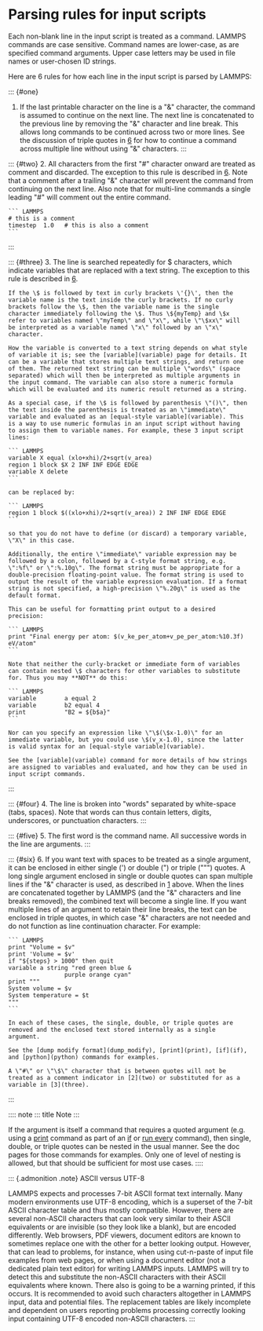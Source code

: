 # Parsing rules for input scripts

Each non-blank line in the input script is treated as a command. LAMMPS
commands are case sensitive. Command names are lower-case, as are
specified command arguments. Upper case letters may be used in file
names or user-chosen ID strings.

Here are 6 rules for how each line in the input script is parsed by
LAMMPS:

::: {#one}
1.  If the last printable character on the line is a \"&\" character,
    the command is assumed to continue on the next line. The next line
    is concatenated to the previous line by removing the \"&\" character
    and line break. This allows long commands to be continued across two
    or more lines. See the discussion of triple quotes in [6](six) for
    how to continue a command across multiple line without using \"&\"
    characters.
:::

::: {#two}
2.  All characters from the first \"#\" character onward are treated as
    comment and discarded. The exception to this rule is described in
    [6](six). Note that a comment after a trailing \"&\" character will
    prevent the command from continuing on the next line. Also note that
    for multi-line commands a single leading \"#\" will comment out the
    entire command.

    ``` LAMMPS
    # this is a comment
    timestep  1.0   # this is also a comment
    ```
:::

::: {#three}
3.  The line is searched repeatedly for \$ characters, which indicate
    variables that are replaced with a text string. The exception to
    this rule is described in [6](six).

    If the \$ is followed by text in curly brackets \'{}\', then the
    variable name is the text inside the curly brackets. If no curly
    brackets follow the \$, then the variable name is the single
    character immediately following the \$. Thus \${myTemp} and \$x
    refer to variables named \"myTemp\" and \"x\", while \"\$xx\" will
    be interpreted as a variable named \"x\" followed by an \"x\"
    character.

    How the variable is converted to a text string depends on what style
    of variable it is; see the [variable](variable) page for details. It
    can be a variable that stores multiple text strings, and return one
    of them. The returned text string can be multiple \"words\" (space
    separated) which will then be interpreted as multiple arguments in
    the input command. The variable can also store a numeric formula
    which will be evaluated and its numeric result returned as a string.

    As a special case, if the \$ is followed by parenthesis \"()\", then
    the text inside the parenthesis is treated as an \"immediate\"
    variable and evaluated as an [equal-style variable](variable). This
    is a way to use numeric formulas in an input script without having
    to assign them to variable names. For example, these 3 input script
    lines:

    ``` LAMMPS
    variable X equal (xlo+xhi)/2+sqrt(v_area)
    region 1 block $X 2 INF INF EDGE EDGE
    variable X delete
    ```

    can be replaced by:

    ``` LAMMPS
    region 1 block $((xlo+xhi)/2+sqrt(v_area)) 2 INF INF EDGE EDGE
    ```

    so that you do not have to define (or discard) a temporary variable,
    \"X\" in this case.

    Additionally, the entire \"immediate\" variable expression may be
    followed by a colon, followed by a C-style format string, e.g.
    \":%f\" or \":%.10g\". The format string must be appropriate for a
    double-precision floating-point value. The format string is used to
    output the result of the variable expression evaluation. If a format
    string is not specified, a high-precision \"%.20g\" is used as the
    default format.

    This can be useful for formatting print output to a desired
    precision:

    ``` LAMMPS
    print "Final energy per atom: $(v_ke_per_atom+v_pe_per_atom:%10.3f) eV/atom"
    ```

    Note that neither the curly-bracket or immediate form of variables
    can contain nested \$ characters for other variables to substitute
    for. Thus you may **NOT** do this:

    ``` LAMMPS
    variable        a equal 2
    variable        b2 equal 4
    print           "B2 = ${b$a}"
    ```

    Nor can you specify an expression like \"\$(\$x-1.0)\" for an
    immediate variable, but you could use \$(v_x-1.0), since the latter
    is valid syntax for an [equal-style variable](variable).

    See the [variable](variable) command for more details of how strings
    are assigned to variables and evaluated, and how they can be used in
    input script commands.
:::

::: {#four}
4.  The line is broken into \"words\" separated by white-space (tabs,
    spaces). Note that words can thus contain letters, digits,
    underscores, or punctuation characters.
:::

::: {#five}
5.  The first word is the command name. All successive words in the line
    are arguments.
:::

::: {#six}
6.  If you want text with spaces to be treated as a single argument, it
    can be enclosed in either single (\') or double (\") or triple
    (\"\"\") quotes. A long single argument enclosed in single or double
    quotes can span multiple lines if the \"&\" character is used, as
    described in [1](one) above. When the lines are concatenated
    together by LAMMPS (and the \"&\" characters and line breaks
    removed), the combined text will become a single line. If you want
    multiple lines of an argument to retain their line breaks, the text
    can be enclosed in triple quotes, in which case \"&\" characters are
    not needed and do not function as line continuation character. For
    example:

    ``` LAMMPS
    print "Volume = $v"
    print 'Volume = $v'
    if "${steps} > 1000" then quit
    variable a string "red green blue &
                    purple orange cyan"
    print """
    System volume = $v
    System temperature = $t
    """
    ```

    In each of these cases, the single, double, or triple quotes are
    removed and the enclosed text stored internally as a single
    argument.

    See the [dump modify format](dump_modify), [print](print), [if](if),
    and [python](python) commands for examples.

    A \"#\" or \"\$\" character that is between quotes will not be
    treated as a comment indicator in [2](two) or substituted for as a
    variable in [3](three).
:::

:::: note
::: title
Note
:::

If the argument is itself a command that requires a quoted argument
(e.g. using a [print](print) command as part of an [if](if) or [run
every](run) command), then single, double, or triple quotes can be
nested in the usual manner. See the doc pages for those commands for
examples. Only one of level of nesting is allowed, but that should be
sufficient for most use cases.
::::

::: {.admonition .note}
ASCII versus UTF-8

LAMMPS expects and processes 7-bit ASCII format text internally. Many
modern environments use UTF-8 encoding, which is a superset of the 7-bit
ASCII character table and thus mostly compatible. However, there are
several non-ASCII characters that can look very similar to their ASCII
equivalents or are invisible (so they look like a blank), but are
encoded differently. Web browsers, PDF viewers, document editors are
known to sometimes replace one with the other for a better looking
output. However, that can lead to problems, for instance, when using
cut-n-paste of input file examples from web pages, or when using a
document editor (not a dedicated plain text editor) for writing LAMMPS
inputs. LAMMPS will try to detect this and substitute the non-ASCII
characters with their ASCII equivalents where known. There also is going
to be a warning printed, if this occurs. It is recommended to avoid such
characters altogether in LAMMPS input, data and potential files. The
replacement tables are likely incomplete and dependent on users
reporting problems processing correctly looking input containing UTF-8
encoded non-ASCII characters.
:::
